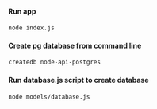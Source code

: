 #### Run app
```
node index.js
```

#### Create pg database from command line
```
createdb node-api-postgres
```

#### Run database.js script to create database
```
node models/database.js
```